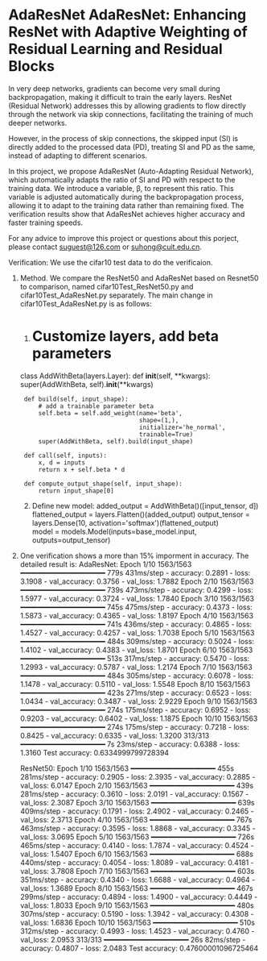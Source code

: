 # AdaResNet AdaResNet: Enhancing ResNet with Adaptive Weighting of Residual Learning and Residual Blocks

In very deep networks, gradients can become very small during backpropagation, making it difficult to train the early layers. ResNet (Residual Network) addresses this by allowing gradients to flow directly through the network via skip connections, facilitating the training of much deeper networks. 

However, in the process of skip connections, the skipped input (SI) is directly added to the processed data (PD), treating SI and PD as the same, instead of adapting to different scenarios. 

In this project, we propose AdaResNet (Auto-Adapting Residual Network), which automatically adapts the ratio of SI and PD with respect to the training data. We introduce a variable, β, to represent this ratio. This variable is adjusted automatically during the backpropagation process, allowing it to adapt to the training data rather than remaining fixed. The verification results show that AdaResNet achieves higher accuracy and faster training speeds.

For any advice to improve this project or questions about this porject, please contact suguest@126.com or suhong@cuit.edu.cn.

Verification:
  We use the cifar10 test data to do the verificaion.
  
1. Method. We compare the ResNet50 and AdaResNet based on Resnet50 to comparison, named cifar10Test_ResNet50.py and cifar10Test_AdaResNet.py separately.
    The main change in cifar10Test_AdaResNet.py is as follows:
    1) # Customize layers, add beta parameters
    class AddWithBeta(layers.Layer):
        def __init__(self, **kwargs):
            super(AddWithBeta, self).__init__(**kwargs)
    
        def build(self, input_shape):
            # add a trainable parameter beta
            self.beta = self.add_weight(name='beta', 
                                        shape=(1,),
                                        initializer='he_normal', 
                                        trainable=True)
            super(AddWithBeta, self).build(input_shape)
    
        def call(self, inputs):
            x, d = inputs
            return x + self.beta * d
    
        def compute_output_shape(self, input_shape):
            return input_shape[0]

    2) Define new model:
        added_output = AddWithBeta()([input_tensor, d])
        flattened_output = layers.Flatten()(added_output)
        output_tensor = layers.Dense(10, activation='softmax')(flattened_output)      
        model = models.Model(inputs=base_model.input, outputs=output_tensor)

   
2. One verification shows a more than 15% imporment in accuracy. The detailed result is:
   AdaResNet:
      Epoch 1/10
      1563/1563 ━━━━━━━━━━━━━━━━━━━━ 779s 431ms/step - accuracy: 0.2891 - loss: 3.1908 - val_accuracy: 0.3756 - val_loss: 1.7882
      Epoch 2/10
      1563/1563 ━━━━━━━━━━━━━━━━━━━━ 739s 473ms/step - accuracy: 0.4299 - loss: 1.5977 - val_accuracy: 0.3724 - val_loss: 1.7840
      Epoch 3/10
      1563/1563 ━━━━━━━━━━━━━━━━━━━━ 745s 475ms/step - accuracy: 0.4373 - loss: 1.5873 - val_accuracy: 0.4365 - val_loss: 1.8197
      Epoch 4/10
      1563/1563 ━━━━━━━━━━━━━━━━━━━━ 741s 436ms/step - accuracy: 0.4865 - loss: 1.4527 - val_accuracy: 0.4257 - val_loss: 1.7038
      Epoch 5/10
      1563/1563 ━━━━━━━━━━━━━━━━━━━━ 484s 309ms/step - accuracy: 0.5024 - loss: 1.4102 - val_accuracy: 0.4383 - val_loss: 1.8701
      Epoch 6/10
      1563/1563 ━━━━━━━━━━━━━━━━━━━━ 513s 317ms/step - accuracy: 0.5470 - loss: 1.2993 - val_accuracy: 0.5787 - val_loss: 1.2174
      Epoch 7/10
      1563/1563 ━━━━━━━━━━━━━━━━━━━━ 484s 305ms/step - accuracy: 0.6078 - loss: 1.1478 - val_accuracy: 0.5110 - val_loss: 1.5548
      Epoch 8/10
      1563/1563 ━━━━━━━━━━━━━━━━━━━━ 423s 271ms/step - accuracy: 0.6523 - loss: 1.0434 - val_accuracy: 0.3487 - val_loss: 2.9229
      Epoch 9/10
      1563/1563 ━━━━━━━━━━━━━━━━━━━━ 274s 175ms/step - accuracy: 0.6952 - loss: 0.9203 - val_accuracy: 0.6402 - val_loss: 1.1875
      Epoch 10/10
      1563/1563 ━━━━━━━━━━━━━━━━━━━━ 274s 175ms/step - accuracy: 0.7218 - loss: 0.8425 - val_accuracy: 0.6335 - val_loss: 1.3200
      313/313 ━━━━━━━━━━━━━━━━━━━━ 7s 23ms/step - accuracy: 0.6388 - loss: 1.3160 
      Test accuracy: 0.6334999799728394

   ResNet50:
       Epoch 1/10
      1563/1563 ━━━━━━━━━━━━━━━━━━━━ 455s 281ms/step - accuracy: 0.2905 - loss: 2.3935 - val_accuracy: 0.2885 - val_loss: 6.0147
      Epoch 2/10
      1563/1563 ━━━━━━━━━━━━━━━━━━━━ 439s 281ms/step - accuracy: 0.3610 - loss: 2.0191 - val_accuracy: 0.1567 - val_loss: 2.3087
      Epoch 3/10
      1563/1563 ━━━━━━━━━━━━━━━━━━━━ 639s 409ms/step - accuracy: 0.1791 - loss: 2.4902 - val_accuracy: 0.2465 - val_loss: 2.3713
      Epoch 4/10
      1563/1563 ━━━━━━━━━━━━━━━━━━━━ 767s 463ms/step - accuracy: 0.3595 - loss: 1.8868 - val_accuracy: 0.3345 - val_loss: 3.0695
      Epoch 5/10
      1563/1563 ━━━━━━━━━━━━━━━━━━━━ 726s 465ms/step - accuracy: 0.4140 - loss: 1.7874 - val_accuracy: 0.4524 - val_loss: 1.5407
      Epoch 6/10
      1563/1563 ━━━━━━━━━━━━━━━━━━━━ 688s 440ms/step - accuracy: 0.4054 - loss: 1.8089 - val_accuracy: 0.4181 - val_loss: 3.7808
      Epoch 7/10
      1563/1563 ━━━━━━━━━━━━━━━━━━━━ 603s 351ms/step - accuracy: 0.4340 - loss: 1.6688 - val_accuracy: 0.4964 - val_loss: 1.3689
      Epoch 8/10
      1563/1563 ━━━━━━━━━━━━━━━━━━━━ 467s 299ms/step - accuracy: 0.4894 - loss: 1.4900 - val_accuracy: 0.4449 - val_loss: 1.8033
      Epoch 9/10
      1563/1563 ━━━━━━━━━━━━━━━━━━━━ 480s 307ms/step - accuracy: 0.5190 - loss: 1.3942 - val_accuracy: 0.4308 - val_loss: 1.6836
      Epoch 10/10
      1563/1563 ━━━━━━━━━━━━━━━━━━━━ 510s 312ms/step - accuracy: 0.4993 - loss: 1.4523 - val_accuracy: 0.4760 - val_loss: 2.0953
      313/313 ━━━━━━━━━━━━━━━━━━━━ 26s 82ms/step - accuracy: 0.4807 - loss: 2.0483 
      Test accuracy: 0.47600001096725464
